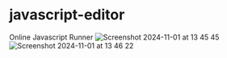 # javascript-editor
Online Javascript Runner
![Screenshot 2024-11-01 at 13 45 45](https://github.com/user-attachments/assets/be554fe9-ef4f-41fc-b9bf-4a69f7a2ac2b)
![Screenshot 2024-11-01 at 13 46 22](https://github.com/user-attachments/assets/ab67bdc2-3d07-4d1b-81b2-f77317dea017)
